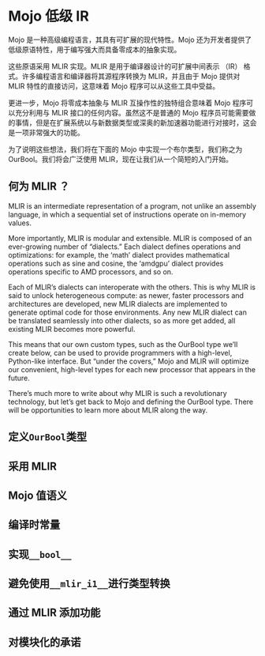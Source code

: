 # Mojo 低级 IR

Mojo 是一种高级编程语言，其具有可扩展的现代特性。Mojo 还为开发者提供了低级原语特性，用于编写强大而具备零成本的抽象实现。

这些原语采用 MLIR 实现。MLIR 是用于编译器设计的可扩展中间表示 （IR） 格式。许多编程语言和编译器将其源程序转换为 MLIR，并且由于 Mojo 提供对 MLIR 特性的直接访问，这意味着 Mojo 程序可以从这些工具中受益。

更进一步，Mojo 将零成本抽象与 MLIR 互操作性的独特组合意味着 Mojo 程序可以充分利用与 MLIR 接口的任何内容。虽然这不是普通的 Mojo 程序员可能需要做的事情，但是在扩展系统以与新数据类型或深奥的新加速器功能进行对接时，这会是一项非常强大的功能。

为了说明这些想法，我们将在下面的 Mojo 中实现一个布尔类型，我们称之为 OurBool。我们将会广泛使用 MLIR，现在让我们从一个简短的入门开始。

## 何为 MLIR ？

MLIR is an intermediate representation of a program, not unlike an assembly language, in which a sequential set of instructions operate on in-memory values.

More importantly, MLIR is modular and extensible. MLIR is composed of an ever-growing number of “dialects.” Each dialect defines operations and optimizations: for example, the ‘math’ dialect provides mathematical operations such as sine and cosine, the ‘amdgpu’ dialect provides operations specific to AMD processors, and so on.

Each of MLIR’s dialects can interoperate with the others. This is why MLIR is said to unlock heterogeneous compute: as newer, faster processors and architectures are developed, new MLIR dialects are implemented to generate optimal code for those environments. Any new MLIR dialect can be translated seamlessly into other dialects, so as more get added, all existing MLIR becomes more powerful.

This means that our own custom types, such as the OurBool type we’ll create below, can be used to provide programmers with a high-level, Python-like interface. But “under the covers,” Mojo and MLIR will optimize our convenient, high-level types for each new processor that appears in the future.

There’s much more to write about why MLIR is such a revolutionary technology, but let’s get back to Mojo and defining the OurBool type. There will be opportunities to learn more about MLIR along the way.

## 定义`OurBool`类型

## 采用 MLIR

## Mojo 值语义

## 编译时常量

## 实现`__bool__`

## 避免使用`__mlir_i1__`进行类型转换

## 通过 MLIR 添加功能

## 对模块化的承诺
